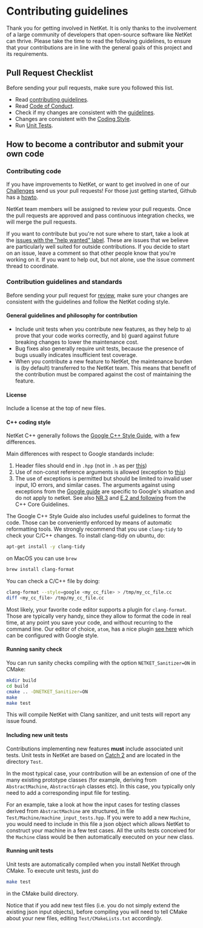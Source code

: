 # Contributing guidelines

Thank you for getting involved in NetKet. It is only thanks to the involvement of
a large community of developers that open-source software like NetKet can thrive.
Please take the time to read the following guidelines, to ensure that your contributions
are in line with the general goals of this project and its requirements.  

## Pull Request Checklist

Before sending your pull requests, make sure you followed this list.

- Read [contributing guidelines](CONTRIBUTING.md).
- Read [Code of Conduct](CODE_OF_CONDUCT.md).
- Check if my changes are consistent with the [guidelines](CONTRIBUTING.md#general-guidelines-and-philosophy-for-contribution).
- Changes are consistent with the [Coding Style](CONTRIBUTING.md#c-coding-style).
- Run [Unit Tests](CONTRIBUTING.md#running-unit-tests).

## How to become a contributor and submit your own code

### Contributing code

If you have improvements to NetKet, or want to get involved in one of our [Challenges](https://www.netket.org/challenges/home/) send us your pull requests! For those
just getting started, Github has a [howto](https://help.github.com/articles/using-pull-requests/).

NetKet team members will be assigned to review your pull requests. Once the pull requests are approved and pass continuous integration checks, we will merge the pull requests.

If you want to contribute but you're not sure where to start, take a look at the
[issues with the "help wanted" label](https://github.com/netket/netket/labels/help%20wanted).
These are issues that we believe are particularly well suited for outside
contributions. If you
decide to start on an issue, leave a comment so that other people know that
you're working on it. If you want to help out, but not alone, use the issue
comment thread to coordinate.

### Contribution guidelines and standards

Before sending your pull request for
[review](https://github.com/netket/netket/pulls),
make sure your changes are consistent with the guidelines and follow the
NetKet coding style.

#### General guidelines and philosophy for contribution

* Include unit tests when you contribute new features, as they help to
  a) prove that your code works correctly, and b) guard against future breaking
  changes to lower the maintenance cost.
* Bug fixes also generally require unit tests, because the presence of bugs
  usually indicates insufficient test coverage.
* When you contribute a new feature to NetKet, the maintenance burden is (by
  default) transferred to the NetKet team. This means that benefit of the
  contribution must be compared against the cost of maintaining the feature.

#### License

Include a license at the top of new files.

#### C++ coding style

NetKet C++ generally follows the
[Google C++ Style Guide](https://google.github.io/styleguide/cppguide.html),
with a few differences.

Main differences with respect to Google standards include:

1. Header files should end in `.hpp` (not in `.h` as per [this](https://google.github.io/styleguide/cppguide.html#Self_contained_Headers))
2. Use of non-const reference arguments is allowed (exception to [this](https://google.github.io/styleguide/cppguide.html#Reference_Arguments))
3. The use of exceptions is permitted but should be limited to invalid
  user input, IO errors, and similar cases. The arguments against using
  exceptions from the [Google guide](https://google.github.io/styleguide/cppguide.html#Exceptions)
  are specific to Google's situation and do not apply to netket.
  See also [NR.3](https://github.com/isocpp/CppCoreGuidelines/blob/master/CppCoreGuidelines.md#nr3-dont-dont-use-exceptions)
  and [E.2 and following](https://github.com/isocpp/CppCoreGuidelines/blob/master/CppCoreGuidelines.md#e2-throw-an-exception-to-signal-that-a-function-cant-perform-its-assigned-task)
  from the C++ Core Guidelines.

The Google C++ Style Guide also includes useful guidelines to format the code.
Those can be conveniently enforced by means of automatic reformatting tools.
We strongly recommend that you use `clang-tidy` to check your C/C++ changes.
To install clang-tidy on ubuntu, do:

```bash
apt-get install -y clang-tidy
```

on MacOS you can use `brew`

```bash
brew install clang-format
```

You can check a C/C++ file by doing:


```bash
clang-format --style=google <my_cc_file> > /tmp/my_cc_file.cc
diff <my_cc_file> /tmp/my_cc_file.cc
```

Most likely, your favorite code editor supports a plugin for `clang-format`.
Those are typically very handy, since they allow to format the code in real time,
at any point you save your code, and without recurring to the command line.
Our editor of choice, `atom`, has a nice plugin [see here](https://atom.io/packages/clang-format)
which can be configured with Google style.


#### Running sanity check

You can run sanity checks compiling with the option `NETKET_Sanitizer=ON` in CMake:
```bash
mkdir build
cd build
cmake .. -DNETKET_Sanitizer=ON
make
make test
```

This will compile NetKet with Clang sanitizer, and unit tests will report any issue found.


#### Including new unit tests

Contributions implementing new features **must** include associated unit tests.
Unit tests in NetKet are based on [Catch 2](https://github.com/catchorg/Catch2) and are located in the directory `Test`.

In the most typical case, your contribution will be an extension of one of the many existing prototype classes (for example, deriving from `AbstractMachine`, `AbstractGraph` classes etc). In this case, you typically only need to add
a corresponding input file for testing.

For an example, take a look at how the input cases for testing classes derived from `AbstractMachine` are structured, in file `Test/Machine/machine_input_tests.hpp`. If you were to add a new `Machine`, you would need to include in this file a json object which allows NetKet to construct your machine in a few test cases. All the units tests conceived for the `Machine` class would be then automatically executed on your new class.

#### Running unit tests
Unit tests are automatically compiled when you
install NetKet through CMake. To execute unit tests, just do

```bash
make test
```
in the CMake build directory.  

Notice that if you add new test files (i.e. you do not simply extend the existing json input objects), before compiling you will need to tell CMake about your new files, editing `Test/CMakeLists.txt` accordingly.
